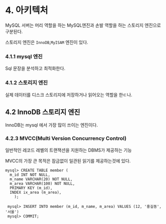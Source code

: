 # 4. 아키텍처

MySQL 서버는 머리 역할을 하는 MySQL엔진과 손발 역할을 하는 스토리지 엔진으로 구분된다.

스토리지 엔진은 `InnoDB`,`MyISAM` 엔진이 있다.

### 4.1.1 mysql 엔진

Sql 문장을 분석하고 최적화한다.

### 4.1.2 스토리지 엔진

실제 데이터를 디스크 스토리지에 저장하거나 읽어오는 역할을 한ㄷ나.

## 4.2 InnoDB 스토리지 엔진

InnoDB는 mysql 에서 가장 많이 쓰이는 엔진이다.

### 4.2.3 MVCC(Multi Version Concurrency Control)

일반적인 레코드 레벨의 트랜잭션을 지원하는 DBMS가 제공하는 기능

MVCC의 가장 큰 목적은 잠금없이 일관된 읽기를 제공하는것에 있다.

```mysql
mysql> CREATE TABLE member (
  m_id INT NOT NULL,
  m_name VARCHAR(20) NOT NULL,
  m_area VARCHAR(100) NOT NULL,
  PRIMARY KEY (m_id),
  INDEX ix_area (m_area),
    );
 
 mysql> INSERT INTO member (m_id, m_name, m_area) VALUES (12, '홍길동', '서울')
 mysql> COMMIT;
```

